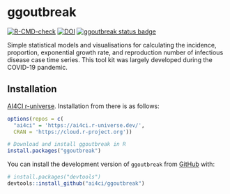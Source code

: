 # ggoutbreak


<!-- badges: start -->
[![R-CMD-check](https://github.com/ai4ci/ggoutbreak/actions/workflows/R-CMD-check.yaml/badge.svg)](https://github.com/ai4ci/ggoutbreak/actions/workflows/R-CMD-check.yaml)
[![DOI](https://zenodo.org/badge/836807064.svg)](https://zenodo.org/doi/10.5281/zenodo.13165560)
[![ggoutbreak status badge](https://ai4ci.r-universe.dev/badges/ggoutbreak)](https://ai4ci.r-universe.dev)
<!-- badges: end -->


Simple statistical models and visualisations for calculating the 
incidence, proportion, exponential growth rate, and reproduction number of 
infectious disease case time series. This tool kit was largely developed during 
the COVID-19 pandemic.

## Installation

[AI4CI r-universe](https://ai4ci.r-universe.dev/).
Installation from there is as follows:

``` r
options(repos = c(
  "ai4ci" = 'https://ai4ci.r-universe.dev/',
  CRAN = 'https://cloud.r-project.org'))

# Download and install ggoutbreak in R
install.packages("ggoutbreak")
```

You can install the development version of `ggoutbreak` from
[GitHub](https://github.com/ai4ci/ggoutbreak) with:

``` r
# install.packages("devtools")
devtools::install_github("ai4ci/ggoutbreak")
```
